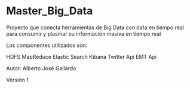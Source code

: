 # Master_Big_Data
Proyecto que conecta herramientas de Big Data con data en tiempo real para consumir y plasmar su información masiva en tiempo real

Los componentes utilizados son:

HDFS
MapReduce
Elastic Search
Kibana
Twitter Api
EMT Api

Autor: Alberto José Gallardo

Versión 1
